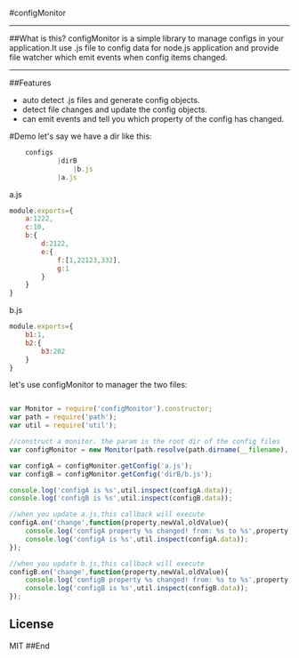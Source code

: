 #configMonitor
<hr/>
##What is this?
configMonitor is a simple library to manage configs in your application.It use .js file to config data for node.js application and provide file watcher which emit events when config items changed.
<hr/>
##Features
<ul>
 <li>auto detect .js files and generate config objects.</li>
 <li>detect file changes and update the config objects.</li>
 <li>can emit events and tell you which property of the config has changed.</li>
</ul>
#Demo
let's say we have a dir like this:

```js
	configs
			|dirB
				|b.js
			|a.js
```
a.js

```js
module.exports={
    a:1222,
    c:10,
    b:{
        d:2122,
        e:{
            f:[1,22123,332],
            g:1
        }
    }
}
```

b.js

```js
module.exports={
    b1:1,
    b2:{
        b3:202
    }
}
```
let's use configMonitor to manager the two files:
```js

var Monitor = require('configMonitor').constructor;
var path = require('path');
var util = require('util');

//construct a monitor. the param is the root dir of the config files
var configMonitor = new Monitor(path.resolve(path.dirname(__filename),'./configs'));

var configA = configMonitor.getConfig('a.js');
var configB = configMonitor.getConfig('dirB/b.js');

console.log('configA is %s',util.inspect(configA.data));
console.log('configB is %s',util.inspect(configB.data));

//when you update a.js,this callback will execute
configA.on('change',function(property,newVal,oldValue){
    console.log('configA property %s changed! from: %s to %s',property,oldValue,newVal);
    console.log('configA is %s',util.inspect(configA.data));
});

//when you update b.js,this callback will execute
configB.on('change',function(property,newVal,oldValue){
    console.log('configB property %s changed! from: %s to %s',property,oldValue,newVal);
    console.log('configB is %s',util.inspect(configB.data));
});
```



## License

MIT
##End


